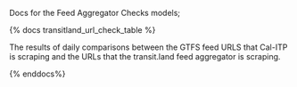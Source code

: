 Docs for the Feed Aggregator Checks models;

{% docs transitland_url_check_table %}

The results of daily comparisons between the GTFS feed URLS that Cal-ITP is scraping and the URLs that the transit.land feed aggregator is scraping.

{% enddocs%}
